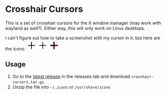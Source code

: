 # Crosshair Cursors

This is a set of crosshair cursors for the X window manager (may work with wayland as well?). Either way, this will only work on Linux desktops.

I can't figure out how to take a screenshot with my cursor in it, but here are the icons:
![active](img/active.png)
![default](img/default.png)
![problem](img/problem.png)

## Usage

1. Go to the [latest release](https://github.com/Dworv/crosshair-cursor/releases/tag/v0.5) in the releases tab and download `crosshair-cursors.tar.gz`.
2. Unzip the file into `~/.icons` or  `/usr/share/icons`
